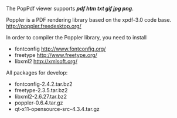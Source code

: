 The PopPdf viewer supports _**pdf htm txt gif jpg png**_.

Poppler is a PDF rendering library based on the xpdf-3.0 code base.    http://poppler.freedesktop.org/

In order to compiler the Poppler library, you need to install
  * fontconfig http://www.fontconfig.org/
  * freetype   http://www.freetype.org/
  * libxml2    http://xmlsoft.org/

All packages for develop:
  * fontconfig-2.4.2.tar.bz2
  * freetype-2.3.5.tar.bz2
  * libxml2-2.6.27.tar.bz2
  * poppler-0.6.4.tar.gz
  * qt-x11-opensource-src-4.3.4.tar.gz